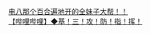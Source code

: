 [电八那个百合遍地开的全妹子大帮！！](http://tieba.baidu.com/p/3510991672?see_lz=1&pn=)   
[【哔哩哔哩】◆基！三！攻！防！指！挥！](http://tieba.baidu.com/p/3510581755?see_lz=1&pn=)   
